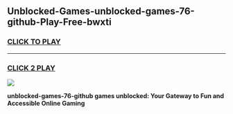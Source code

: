 
## Unblocked-Games-unblocked-games-76-github-Play-Free-bwxti
<h3>
<a href="https://premium76.site?title=unblocked-games-76-github&ref=18A1">CLICK TO PLAY</a></h3>
<hr>

<h3>
<a href="https://premium76.site?title=unblocked-games-76-github&ref=18A1">CLICK 2 PLAY</a>
  
</h3>

<a href="https://premium76.site?title=unblocked-games-76-github&ref=18A1"><img src="https://clearcache.store/games.png"></a>


**unblocked-games-76-github games unblocked: Your Gateway to Fun and Accessible Online Gaming**
